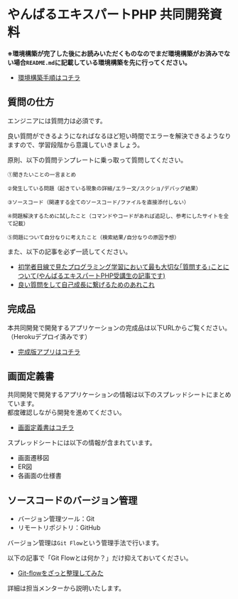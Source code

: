 # やんばるエキスパートPHP 共同開発資料

**※環境構築が完了した後にお読みいただくものなのでまだ環境構築がお済みでない場合`README.md`に記載している環境構築を先に行ってください。**

- [環境構築手順はコチラ](https://github.com/shimotaroo/Yanbaru-Qiita-App)

## 質問の仕方

エンジニアには質問力は必須です。

良い質問ができるようになればなるほど短い時間でエラーを解決できるようなりますので、学習段階から意識していきましょう。

原則、以下の質問テンプレートに乗っ取って質問してください。

```
①聞きたいことの一言まとめ

②発生している問題（起きている現象の詳細/エラー文/スクショ/デバッグ結果）

③ソースコード（関連する全てのソースコード/ファイルを直接添付しない）

④問題解決するために試したこと（コマンドやコードがあれば追記し、参考にしたサイトを全て記載）

⑤問題について自分なりに考えたこと（検索結果/自分なりの原因予想）
```

また、以下の記事を必ず一読してください。

- [初学者目線で見たプログラミング学習において最も大切な｢質問する｣ことについて(やんばるエキスパートPHP受講生の記事です)](https://qiita.com/tera_at/items/cb9f63b04f759ca10e54)
- [良い質問をして自己成長に繋げるためのあれこれ](https://qiita.com/morry_48/items/86ce93c34e5789f38be3)


## 完成品

本共同開発で開発するアプリケーションの完成品は以下URLからご覧ください。（Herokuデプロイ済みです）

- [完成版アプリはコチラ](https://yanbaru-qiita.herokuapp.com/)

## 画面定義書

共同開発で開発するアプリケーションの情報は以下のスプレッドシートにまとめています。<br>
都度確認しながら開発を進めてください。

- [画面定義書はコチラ](https://docs.google.com/spreadsheets/d/1JgDfCq58ptT_GHOkA-uV2AVS2icB38zlHcqJYc8K4A0/edit?usp=sharing)

スプレッドシートには以下の情報が含まれています。

- 画面遷移図
- ER図
- 各画面の仕様書

## ソースコードのバージョン管理

- バージョン管理ツール：Git
- リモートリポジトリ：GitHub

バージョン管理は`Git Flow`という管理手法で行います。

以下の記事で「Git Flowとは何か？」だけ抑えておいてください。

- [Git-flowをざっと整理してみた](https://dev.classmethod.jp/articles/introduce-git-flow/)

詳細は担当メンターから説明いたします。